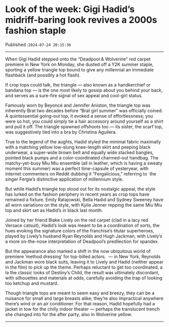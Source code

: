 # Look of the week: Gigi Hadid’s midriff-baring look revives a 2000s fashion staple

Published :`2024-07-24 20:15:36`

---

When Gigi Hadid stepped onto the “Deadpool & Wolverine” red carpet premiere in New York on Monday, she dusted off a Y2K summer staple, sporting a yellow triangle top bound to give any millennial an immediate flashback (and possibly a hot flash).

If crop tops could talk, the triangle — also known as a handkerchief or bandana top — is the one most likely to gossip about you behind your back, and serves as a sure-fire signal of sex appeal and cool-girl status.

Famously worn by Beyoncé and Jennifer Aniston, the triangle top was inherently Brat two decades before “Brat girl summer” was officially coined. A quintessential going-out top, it evoked a sense of effortlessness; you were so hot, you could simply tie a hair accessory around yourself as a shirt and pull it off. The triangle spawned offshoots too — its sister, the scarf top, was suggestively tied into a bra by Christina Aguilera.

True to the legend of the aughts, Hadid styled the minimal fabric maximally with a matching yellow low-slung knee-length skirt and peeping black underwear, a super-wide brown belt and equally wide stacked bangles, pointed black pumps and a color-coordinated charmed-out handbag. The matchy-yet-busy Miu Miu ensemble (all in leather, which is having a sweaty moment this summer) was a perfect time-capsule of yesteryear, with internet commenters on Reddit dubbing it “Fergalicious,” referring to  the singer Fergie’s distinctive application of millennium style.

But while Hadid’s triangle top stood out for its nostalgic appeal, the style has lurked on the fashion periphery in recent years as crop tops have remained a fixture. Emily Ratajowski, Bella Hadid and Sydney Sweeney have all worn variations on the style, with Kylie Jenner repping the same Miu Miu top and skirt set as Hadid’s in black last month.

Joined by her friend Blake Lively on the red carpet (clad in a lacy red Versace catsuit), Hadid’s look was meant to be a coordination of sorts, the hues evoking the signature colors of the franchise’s titular superheroes, played by Lively’s husband Ryan Reynolds and Hugh Jackman, with Lively’s a more on-the-nose interpretation of Deadpool’s predilection for spandex.

But the appearance also marked a shift in the now ubiquitous world of premiere ‘method dressing’ for top-billed actors.  — in New York, Reynolds and Jackman wore black suits, leaving it to Lively and Hadid (neither appear in the film) to pick up the theme. Perhaps reluctant to get too coordinated, a la the classic looks of Destiny’s Child, the result was ultimately discordant, with silhouettes and materials at odds, carefully avoiding the trap of looking too ketchup and mustard.

Though triangle tops are meant to seem easy and breezy, they can be a nuisance for small and large breasts alike; they’re also impractical anywhere there’s wind or an air conditioner. For that reason, Hadid hopefully had a jacket in tow for the chilly indoor theater — perhaps the translucent trench she changed into for the after party, also in Wolverine yellow.

---

